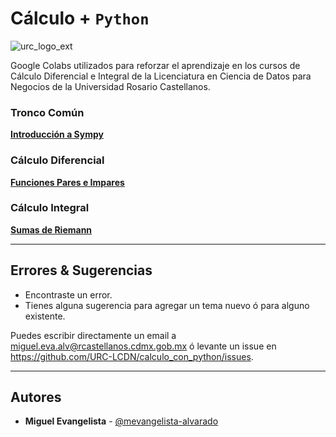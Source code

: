 # Cálculo + `Python`

![urc_logo_ext](https://github.com/URC-LCDN/calculo_con_python/assets/28746720/776b5280-352f-42af-b356-16b02c5e21fc)

Google Colabs utilizados para reforzar el aprendizaje en los cursos de Cálculo Diferencial e Integral de la Licenciatura en Ciencia de Datos para Negocios de la Universidad Rosario Castellanos. 

### Tronco Común 
**[Introducción a Sympy](https://github.com/URC-LCDN/calculo_con_python/blob/main/Intro_a_Sympy.ipynb)**

### Cálculo Diferencial 
**[Funciones Pares e Impares](https://github.com/URC-LCDN/calculo_con_python/blob/main/funcion_par_e_impar.ipynb)**

### Cálculo Integral 
**[Sumas de Riemann](https://github.com/URC-LCDN/calculo_con_python/blob/main/Sumas_de_Riemann.ipynb)**

___

## Errores & Sugerencias
 * Encontraste un error.
 * Tienes alguna sugerencia para agregar un tema nuevo ó para alguno existente.

Puedes escribir directamente un email a [miguel.eva.alv@rcastellanos.cdmx.gob.mx](mailto:miguel.eva.alv@rcastellanos.cdmx.gob.mx) ó levante un issue en https://github.com/URC-LCDN/calculo_con_python/issues.
___

## Autores

 * **Miguel Evangelista** - [@mevangelista-alvarado](https://github.com/mevangelista-alvarado)

